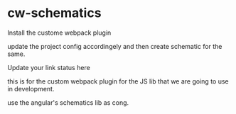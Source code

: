 # cw-schematics

Install the custome webpack plugin

update the project config accordingely and then create schematic for the same.

Update your link status here

this is for the custom webpack plugin for the JS lib that we are going to use in development.

use the angular's schematics lib as cong.
